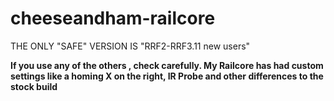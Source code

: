 # cheeseandham-railcore

THE ONLY "SAFE" VERSION IS "RRF2-RRF3.11 new users"

**If you use any of the others , check carefully. My Railcore has had custom settings like a homing X on the right, IR Probe and other differences to the stock build**
